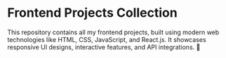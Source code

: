 # Frontend Projects Collection
This repository contains all my frontend projects, built using modern web technologies like HTML, CSS, JavaScript, and React.js. It showcases responsive UI designs, interactive features, and API integrations. 🚀
